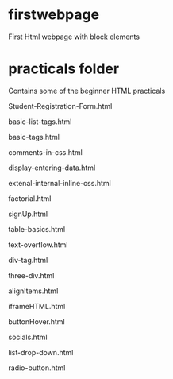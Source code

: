 # firstwebpage
First Html webpage with block elements


# practicals folder
Contains some of the beginner HTML practicals

Student-Registration-Form.html

basic-list-tags.html

basic-tags.html

comments-in-css.html

display-entering-data.html

extenal-internal-inline-css.html

factorial.html

signUp.html

table-basics.html

text-overflow.html

div-tag.html

three-div.html

alignItems.html

iframeHTML.html

buttonHover.html

socials.html

list-drop-down.html

radio-button.html


